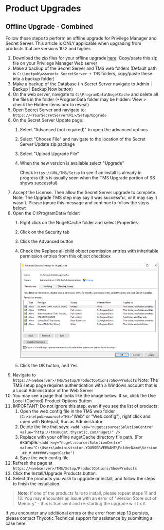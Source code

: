 [title]: # (Product Upgrades)
[tags]: # (new version)
[priority]: # (250)
# Product Upgrades

<!-- TODO add missing information
* reference correct SecretServer version for combined installs
* update all version references
* Add info about new/enhanced features and provide links to respective articles/docs
-->

## Offline Upgrade - Combined

Follow these steps to perform an offline upgrade for Privilege Manager and Secret Server. This article is ONLY applicable when upgrading from products that are versions 10.2 and higher.

1. Download the zip files for your offline upgrade [here](http://updates.thycotic.net/secretserver/getlatestversion.aspx?alwayslatest=true). Copy/paste this zip file on your Privilege Manager Web server
1. Make a backup of the Secret Server and TMS web folders (Default path is `C:\inetpub\wwwroot> SecretServer + TMS` folders, copy/paste these into a backup folder)
1. Make a backup of the Database (In Secret Server navigate to Admin | Backup | Backup Now button)
1. On the web server, navigate to `C:\ProgramData\NugetCache` and delete all the files in the folder (*ProgramData folder may be hidden: View > check the Hidden items box to reveal)
1. Open Secret Server and navigate to: `https://<YourSecretServerURL>/Setup/Upgrade`
1. On the Secret Server Update page:
   1. Select "Advanced (not required)" to open the advanced options
   1. Select "Choose File" and navigate to the location of the Secret Server Update zip package
   1. Select "Upload Upgrade File"
   1. When the new version is available select "Upgrade"

      Check `https://URL/TMS/Setup` to see if an install is already in progress (this is usually seen when the TMS Upgrade portion of SS shows successful)
1. Accept the License. Then allow the Secret Server upgrade to complete.  Note: The Upgrade TMS step may say it was successful, or it may say it wasn't.  Please ignore this message and continue to follow the steps below:
1. Open the C:\ProgramData\ folder:
   1. Right click on the NugetCache folder and select Properties
   1. Click on the Security tab
   1. Click the Advanced button
   1. Check the Replace all child object permission entries with inheritable permission entries from this object checkbox

      ![Advanced Security for NugetCache](images/upgrade_1.png)
   1. Click the OK button, and Yes.
1. Navigate to `https://<webserver>/TMS/Setup/ProductOptions/ShowProducts`
Note: The TMS setup page requires authentication with a Windows account that is a Local Administrator of the Web Server
1. You may see a page that looks like the image below.  If so, click the Use Local (Cached) Product Options Button
1. IMPORTANT: Do not ignore this step, even if you see the list of products:
   1. Open the web.config file in the TMS web folder (`C:>inetpub>wwwroot>TMS>`"Web" or "Web.config"), right click and open with Notepad, Run as Administrator
   1. Delete the line that says: `<add key="nuget:source:SolutionCentre" value="http://tmsnuget.thycotic.com/nuget/" />`
   1. Replace with your offline nugetCache directory file path. (For example: `<add key="nuget:source:SolutionCentre" value="C:\Users\administrator.YOURSERVERNAME\FolderName\Version_##_#_######\nugetCache")`
   1. Save the web.config file
1. Refresh the page at `https://<webserver>/TMS/Setup/ProductOptions/ShowProducts`
1. Click the Install/Upgrade Products button.
1. Select the products you wish to upgrade or install, and follow the steps to finish the installation.

>**Note**:
>If one of the products fails to install, please repeat steps 11 and 12.  You may encounter an issue with an error of "Version Store out of Memory" - this is transient and re-starting the upgrade will fix it.

If you encounter any additional errors or the error from step 13 persists, please contact Thycotic Technical support for assistance by submitting a case here.
